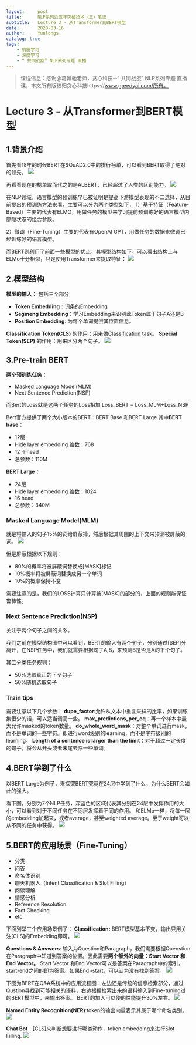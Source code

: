 ```yaml
---
layout:     post
title:      NLP系列近五年突破技术（三）笔记
subtitle:   Lecture 3 - 从Transformer到BERT模型
date:       2020-03-16
author:     Yunlongs
catalog: true
tags:
    - 机器学习
    - 深度学习
    - “ 共同战疫” NLP系列专题 直播 
---
```


>课程信息：感谢@葛翰驰老师，贪心科技--“ 共同战疫” NLP系列专题 直播课，本文所有版权归贪心科技https://www.greedyai.com/所有。


# Lecture 3 - 从Transformer到BERT模型

## 1.背景介绍
首先看18年的时候BERT在SQuAD2.0中的排行榜单，可以看到BERT取得了绝对的领先。
![](https://yunlongs-1253041399.cos.ap-chengdu.myqcloud.com/image/NLP/GreedyAI-3/1.png)

再看看现在的榜单取而代之的是ALBERT，已经超过了人类的区别能力。
![](https://yunlongs-1253041399.cos.ap-chengdu.myqcloud.com/image/NLP/GreedyAI-3/2.png)


在NLP领域，语言模型的预训练早已被证明是提高下游模型表现的不二选择，从目前提出的预训练方法来看，主要可以分为两个类型如下，
1）基于特征（Feature-Based）主要的代表有ELMO，用做任务的模型来学习提前预训练好的语言模型内部隐状态的组合参数。

2）微调（Fine-Tuning）主要的代表有OpenAI GPT，用做任务的数据来微调已经训练好的语言模型。

而BERT则利用了前面一些模型的优点，其模型结构如下，可以看出结构上与ELMo十分相似，只是使用Transformer来提取特征：
![](https://yunlongs-1253041399.cos.ap-chengdu.myqcloud.com/image/NLP/GreedyAI-3/3.png)

## 2.模型结构
**模型的输入：** 包括三个部分
- **Token Embedding**：词条的Embedding
- **Segmeng Embedding**：学习Embedding来识别此Token属于句子A还是B
- **Position Embedding**: 为每个单词提供其位置信息。

**Classification Token(CLS)** 的作用：用来做Classification task。
**Special Token(SEP)** 的作用：用来区分两个句子。
![](https://yunlongs-1253041399.cos.ap-chengdu.myqcloud.com/image/NLP/GreedyAI-3/4.png)

## 3.Pre-train BERT
**两个预训练任务：**
- Masked Language Model(MLM)
- Next Sentence Prediction(NSP)

而Bert的Loss就是这两个任务的Loss相加
Loss_BERT = Loss_MLM+Loss_NSP

Bert官方提供了两个大小版本的BERT：BERT Base 和BERT Large
其中**BERT base：**
- 12层
- Hide layer embedding 维数：768
- 12 个head
- 总参数：110M

**BERT Large：**
- 24层
- Hide layer embedding 维数：1024
- 16 head
- 总参数：340M

### Masked Language Model(MLM)
就是将输入的句子15%的词给屏蔽掉，然后根据其周围的上下文来预测被屏蔽的词。
![](https://yunlongs-1253041399.cos.ap-chengdu.myqcloud.com/image/NLP/GreedyAI-3/5.png)

但是屏蔽根据以下规则：
- 80%的概率将被屏蔽词替换成[MASK]标记
- 10%概率将被屏蔽词替换成另一个单词
- 10%的概率保持不变

需要注意的是，我们的LOSS计算只计算被[MASK]的部分的，上面的规则能保证鲁棒性。

### Next Sentence Prediction(NSP)
关注于两个句子之间的关系。

我们之前在模型结构图中可以看到，BERT的输入有两个句子，分别通过[SEP]分离开，在NSP任务中，我们就需要根据句子A,B，来预测B是否是A的下个句子。

其二分类任务规则：
- 50%选取真正的下个句子
- 50%随机选取句子

### Train tips
需要注意以下几个参数：
**dupe_factor**:允许从文本中重复采样的比率，如果训练集很少的话，可以适当调高一些。
**max_predictions_per_eq**：再一个样本中最大允许masked的token数量。
**do_whole_word_mask**：对整个单词进行mask，而不是单词的一些字符。即进行word级别的learning，而不是字符级别的learning。
**Length of a sentence is larger than the limit**：对于超过一定长度的句子，将会从开头或者末尾去除一些单词。

## 4.BERT学到了什么
以BERT Large为例子，来探究BERT究竟在24层中学到了什么，为什么BERT会如此的强大。

看下图，分别为7个NLP任务，深蓝色的区域代表其分别在24层中发挥作用的大小，可以看到对于不同任务在不同层发挥着不同的作用。
和ELMo一样，将每一层的embedding加起来，或者average，甚至weighted average。至于weight可以从不同的任务中获得。
![](https://yunlongs-1253041399.cos.ap-chengdu.myqcloud.com/image/NLP/GreedyAI-3/6.png)

## 5.BERT的应用场景（Fine-Tuning）
- 分类
- 问答
- 命名体识别
- 聊天机器人（Intent Classification & Slot Filling）
- 阅读理解
- 情感分析
- Reference Resolution
- Fact Checking
- etc.

下面列举三个应用场景例子：
**Classification:** BERT模型基本不变，输出只用关注[CLS]的Embedding即可。
![](https://yunlongs-1253041399.cos.ap-chengdu.myqcloud.com/image/NLP/GreedyAI-3/7.png)

**Questions & Answers**: 输入为Question和Paragraph，我们需要根据Quenstion在Paragraph中知道到答案的位置。因此需要**两个额外的向量：Start Vector 和End Vector。** Start Vector 和End Vector可以是答案在Paragraph中的索引，start-end之间的即为答案。如果End>start，可以认为没有找到答案。
![](https://yunlongs-1253041399.cos.ap-chengdu.myqcloud.com/image/NLP/GreedyAI-3/8.png)

下图为BERT在Q&A系统中的应用流程图：左边还是传统的信息检索部分，通过Qustion寻找到可能相关的语料，右边根据检索出来的语料输入到Fine-tuning过的BERT模型中，来输出答案。
BERT的加入可以使的性能提升30%左右。
![](https://yunlongs-1253041399.cos.ap-chengdu.myqcloud.com/image/NLP/GreedyAI-3/9.png)

**Named Entity Recognition(NER)**:token的输出向量表示其属于哪个命名类别。
![](https://yunlongs-1253041399.cos.ap-chengdu.myqcloud.com/image/NLP/GreedyAI-3/10.png)

**Chat Bot**：[CLS]来判断想要进行哪类动作，token embedding来进行Slot Filling.
![](https://yunlongs-1253041399.cos.ap-chengdu.myqcloud.com/image/NLP/GreedyAI-3/10.png)
